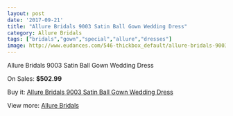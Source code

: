 ```yaml
---
layout: post
date: '2017-09-21'
title: "Allure Bridals 9003 Satin Ball Gown Wedding Dress"
category: Allure Bridals
tags: ["bridals","gown","special","allure","dresses"]
image: http://www.eudances.com/546-thickbox_default/allure-bridals-9003-satin-ball-gown-wedding-dress.jpg
---
```

Allure Bridals 9003 Satin Ball Gown Wedding Dress

On Sales: **$502.99**
<a href="https://www.eudances.com/en/allure-bridals/171-allure-bridals-9003-satin-ball-gown-wedding-dress.html"><amp-img layout="responsive" width="600" height="600" src="//www.eudances.com/546-thickbox_default/allure-bridals-9003-satin-ball-gown-wedding-dress.jpg" alt="Allure Bridals 9003 Satin Ball Gown Wedding Dress 0" /></a>
<a href="https://www.eudances.com/en/allure-bridals/171-allure-bridals-9003-satin-ball-gown-wedding-dress.html"><amp-img layout="responsive" width="600" height="600" src="//www.eudances.com/548-thickbox_default/allure-bridals-9003-satin-ball-gown-wedding-dress.jpg" alt="Allure Bridals 9003 Satin Ball Gown Wedding Dress 1" /></a>
<a href="https://www.eudances.com/en/allure-bridals/171-allure-bridals-9003-satin-ball-gown-wedding-dress.html"><amp-img layout="responsive" width="600" height="600" src="//www.eudances.com/547-thickbox_default/allure-bridals-9003-satin-ball-gown-wedding-dress.jpg" alt="Allure Bridals 9003 Satin Ball Gown Wedding Dress 2" /></a>

Buy it: [Allure Bridals 9003 Satin Ball Gown Wedding Dress](https://www.eudances.com/en/allure-bridals/171-allure-bridals-9003-satin-ball-gown-wedding-dress.html "Allure Bridals 9003 Satin Ball Gown Wedding Dress")

View more: [Allure Bridals](https://www.eudances.com/en/2-allure-bridals "Allure Bridals")